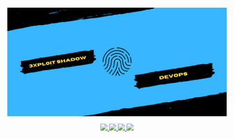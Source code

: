 <!-- DEB : Logo About Me -->
<p align="center">
  <img src="https://github.com/3xpl0it-Sh4d0w/3xpl0it-Sh4d0w/blob/main/3xpl0it%20shadow.png" height="250" width="600">
<p>
<!-- FIN : Logo About Me -->

<!-- DEB : Social Links -->
<p align="center">
  <a href="https://telegram.me/exploit_shadow">
    <img src="https://img.shields.io/badge/-TELEGRAM-blue?logo=telegram&labelColor=3b3b3b&color=white">
  </a>
  <a href="https://instagram.com/3xpl0it.sh4d0w">
    <img src="https://img.shields.io/badge/-INSTAGRAM-blue?logo=instagram&labelColor=3b3b3b&color=white">
  </a>
  <a href="https://tiktok.com/@3xpl0it.sh4d0w">
    <img src="https://img.shields.io/badge/-TIKTOK-blue?logo=tiktok&labelColor=3b3b3b&color=white">
  </a>
  <a href="https://mamot.fr/@3xpl0it_sh4d0w">
    <img src="https://img.shields.io/badge/-MASTODON-blue?logo=mastodon&labelColor=3b3b3b&color=white">
  </a>
</p>
<!-- FIN : Social Links -->

<!-- DEB : Stats Infos -->
<p align="center">
    
</p>
<!-- FIN ! Stats Infos -->


<!-- DEB : About Me Infos -->
<!-- FIN : Abour Me Infos -->
